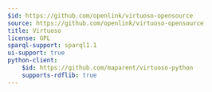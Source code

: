 ```yaml
---
$id: https://github.com/openlink/virtuoso-opensource
source: https://github.com/openlink/virtuoso-opensource
title: Virtuoso
license: GPL
sparql-support: sparql1.1
ui-support: true
python-client:
    $id: https://github.com/maparent/virtuoso-python
    supports-rdflib: true
---
```

